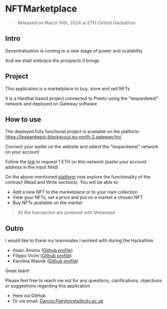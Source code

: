 # NFTMarketplace
> Released on March 10th, 2024 at ETH Oxford Hackathon

## Intro
Decentralisation is coming to a new stage of power and scalability

And we shall embrace the prospects it brings
## Project
This application is a marketplace to buy, store and sell NFTs

It is a Hardhat based project connected to Presto using the "leopardwest" network and deployed on Gateway software

## How to use
The deployed fully functional project is available on the platform: https://leopardwest-blockscout.eu-north-2.gateway.fm/ 

Connect your wallet on the website and select the "leopardwest" network on your account

Follow the [link](https://leopardwest-faucet.eu-north-2.gateway.fm/) to request 1 ETH on this network (paste your account address in the input field)

On the above-mentioned [platform](https://leopardwest-blockscout.eu-north-2.gateway.fm) now explore the functionality of the contract (Read and Write sections). You will be able to:
- Add a new NFT to the marketplace or to your own collection
- View your NFTs, set a price and put on a market a chosen NFT
- Buy NFTs available on the market

> All the transaction are powered with Metamask



## Outro

I would like to thank my teammates I worked with during the Hackathon

- Aisari Amirov ([Github profile](https://github.com/AIsari017))
- Filippo Vicini ([Github profile](https://github.com/FilippoVicini))
- Karolina Wasnik ([Github profile](https://github.com/WasnikKarolina))

Great team!

Please feel free to reach me out for any questions, clarifications, objections or suggestions regarding this application
- Here via GitHub
- Or via email: [Danylo.Piatyhorets@city.ac.uk](mailto:Danylo.Piatyhorets@city.ac.uk)

